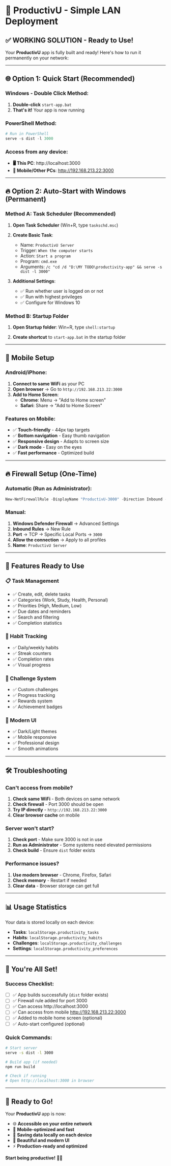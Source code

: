 # 🚀 ProductivU - Simple LAN Deployment

## ✅ **WORKING SOLUTION - Ready to Use!**

Your **ProductivU** app is fully built and ready! Here's how to run it permanently on your network:

---

## 🌐 **Option 1: Quick Start (Recommended)**

### **Windows - Double Click Method:**
1. **Double-click** `start-app.bat` 
2. **That's it!** Your app is now running

### **PowerShell Method:**
```powershell
# Run in PowerShell
serve -s dist -l 3000
```

### **Access from any device:**
- **🖥️ This PC**: http://localhost:3000
- **📱 Mobile/Other PCs**: http://192.168.213.22:3000

---

## 🔥 **Option 2: Auto-Start with Windows (Permanent)**

### **Method A: Task Scheduler (Recommended)**

1. **Open Task Scheduler** (Win+R, type `taskschd.msc`)

2. **Create Basic Task**:
   - Name: `ProductivU Server`
   - Trigger: `When the computer starts`
   - Action: `Start a program`
   - Program: `cmd.exe`
   - Arguments: `/c "cd /d "D:\MY TODO\productivity-app" && serve -s dist -l 3000"`

3. **Additional Settings**:
   - ✅ Run whether user is logged on or not
   - ✅ Run with highest privileges
   - ✅ Configure for Windows 10

### **Method B: Startup Folder**

1. **Open Startup folder**: Win+R, type `shell:startup`

2. **Create shortcut** to `start-app.bat` in the startup folder

---

## 📱 **Mobile Setup**

### **Android/iPhone:**
1. **Connect to same WiFi** as your PC
2. **Open browser** → Go to `http://192.168.213.22:3000`
3. **Add to Home Screen**:
   - **Chrome**: Menu → "Add to Home screen"
   - **Safari**: Share → "Add to Home Screen"

### **Features on Mobile:**
- ✅ **Touch-friendly** - 44px tap targets
- ✅ **Bottom navigation** - Easy thumb navigation
- ✅ **Responsive design** - Adapts to screen size
- ✅ **Dark mode** - Easy on the eyes
- ✅ **Fast performance** - Optimized build

---

## 🔥 **Firewall Setup (One-Time)**

### **Automatic (Run as Administrator):**
```powershell
New-NetFirewallRule -DisplayName "ProductivU-3000" -Direction Inbound -Protocol TCP -LocalPort 3000 -Action Allow
```

### **Manual:**
1. **Windows Defender Firewall** → Advanced Settings
2. **Inbound Rules** → New Rule
3. **Port** → TCP → Specific Local Ports → `3000`
4. **Allow the connection** → Apply to all profiles
5. **Name**: `ProductivU Server`

---

## 🎯 **Features Ready to Use**

### **📋 Task Management**
- ✅ Create, edit, delete tasks
- ✅ Categories (Work, Study, Health, Personal)  
- ✅ Priorities (High, Medium, Low)
- ✅ Due dates and reminders
- ✅ Search and filtering
- ✅ Completion statistics

### **🔄 Habit Tracking**
- ✅ Daily/weekly habits
- ✅ Streak counters
- ✅ Completion rates
- ✅ Visual progress

### **🎯 Challenge System**
- ✅ Custom challenges
- ✅ Progress tracking
- ✅ Rewards system
- ✅ Achievement badges

### **🎨 Modern UI**
- ✅ Dark/Light themes
- ✅ Mobile responsive
- ✅ Professional design
- ✅ Smooth animations

---

## 🛠️ **Troubleshooting**

### **Can't access from mobile?**
1. **Check same WiFi** - Both devices on same network
2. **Check firewall** - Port 3000 should be open
3. **Try IP directly** - `http://192.168.213.22:3000`
4. **Clear browser cache** on mobile

### **Server won't start?**
1. **Check port** - Make sure 3000 is not in use
2. **Run as Administrator** - Some systems need elevated permissions
3. **Check build** - Ensure `dist` folder exists

### **Performance issues?**
1. **Use modern browser** - Chrome, Firefox, Safari
2. **Check memory** - Restart if needed
3. **Clear data** - Browser storage can get full

---

## 📊 **Usage Statistics**

Your data is stored locally on each device:
- **Tasks**: `localStorage.productivity_tasks`
- **Habits**: `localStorage.productivity_habits`
- **Challenges**: `localStorage.productivity_challenges`
- **Settings**: `localStorage.productivity_preferences`

---

## 🎉 **You're All Set!**

### **Success Checklist:**
- [ ] ✅ App builds successfully (`dist` folder exists)
- [ ] ✅ Firewall rule added for port 3000
- [ ] ✅ Can access http://localhost:3000
- [ ] ✅ Can access from mobile http://192.168.213.22:3000
- [ ] ✅ Added to mobile home screen (optional)
- [ ] ✅ Auto-start configured (optional)

### **Quick Commands:**
```bash
# Start server
serve -s dist -l 3000

# Build app (if needed)
npm run build

# Check if running
# Open http://localhost:3000 in browser
```

---

## 🚀 **Ready to Go!**

Your **ProductivU** app is now:
- 🌐 **Accessible on your entire network**
- 📱 **Mobile-optimized and fast**
- 💾 **Saving data locally on each device**  
- 🎨 **Beautiful and modern UI**
- ⚡ **Production-ready and optimized**

**Start being productive!** 🎯✨
